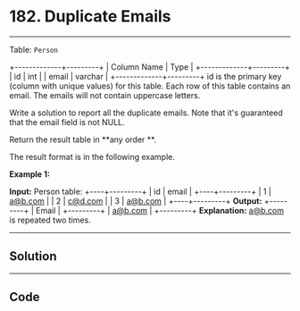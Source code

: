 # 182. Duplicate Emails

---

Table: `Person`


+-------------+---------+
| Column Name | Type    |
+-------------+---------+
| id          | int     |
| email       | varchar |
+-------------+---------+
id is the primary key (column with unique values) for this table.
Each row of this table contains an email. The emails will not contain uppercase letters.


 

Write a solution to report all the duplicate emails. Note that it's guaranteed that the email field is not NULL.

Return the result table in **any order **.

The result format is in the following example.

 

**Example 1:**


**Input:** 
Person table:
+----+---------+
| id | email   |
+----+---------+
| 1  | a@b.com |
| 2  | c@d.com |
| 3  | a@b.com |
+----+---------+
**Output:** 
+---------+
| Email   |
+---------+
| a@b.com |
+---------+
**Explanation:** a@b.com is repeated two times.

---

## Solution



---

## Code
```python


```